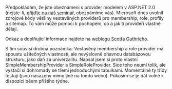 <!-- dcterms:identifier = aspnetcz#88 -->
<!-- dcterms:title = Zdrojové kódy vestavěných ASP.NET providerů volně ke stažení! -->
<!-- dcterms:abstract = Microsoft uvolnil zdrojové kódy vestavěných providerů v ASP.NET 2.0 - Membership, Role, Profile a SiteMap. -->
<!-- np9:categoryId = 2 -->
<!-- x4w:category = Bezpečnost -->
<!-- np9:authorId = 1 -->
<!-- np9:authorEmail = michal.valasek@altairis.cz -->
<!-- dcterms:creator = Michal Altair Valášek -->
<!-- dcterms:created = 2006-04-14T11:00:00+02:00 -->
<!-- dcterms:dateAccepted = 2006-04-14T11:00:00+02:00 -->

Předpokládám, že jste obeznámeni s provider modelem v ASP.NET 2.0 (nejste-li, [přijďte na náš seminář](https://www.aspnet.cz/Articles/85-petidilny-seminar-novinky-v-asp-net-2-0.aspx), obeznámíme vás). Microsoft dnes uvolnil zdrojové kódy většiny vestavěných providerů pro membership, role, profily a sitemap. To vám může pomoci k pochopení, co a jak ti provideři vlastně dělají.

Odkaz a doplňující informace najdete na [weblogu Scotta Guthrieho](http://weblogs.asp.net/scottgu/archive/2006/04/13/442772.aspx).

S tím souvisí drobná poznámka: Vestavěný membership a role provider má spoustu užitečných vlastností, ale nevýslovně ohavnou databázovou strukturu, jako daň za univerzalitu. Napsal jsem si proto vlastní SimpleMembershipProvider a SimpleRoleProvider. Sice toho neumí tolik, ale vystačí si dohromady se třemi jednoduchými tabulkami. Momentálně ty třídy testuji (jsou nasazeny mimo jiné na tomto webu). Pokusím se je dát volně k dispozici běem příštího týdne.